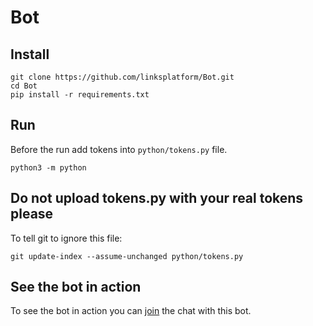 # Bot

## Install
```
git clone https://github.com/linksplatform/Bot.git
cd Bot
pip install -r requirements.txt
```

## Run
Before the run add tokens into `python/tokens.py` file.

```
python3 -m python
```

## Do not upload tokens.py with your real tokens please

To tell git to ignore this file:

```
git update-index --assume-unchanged python/tokens.py
```

## See the bot in action

To see the bot in action you can [join](https://vk.me/join/AJQ1d9E/bxbPjY87MeKsXgMa) the chat with this bot.
